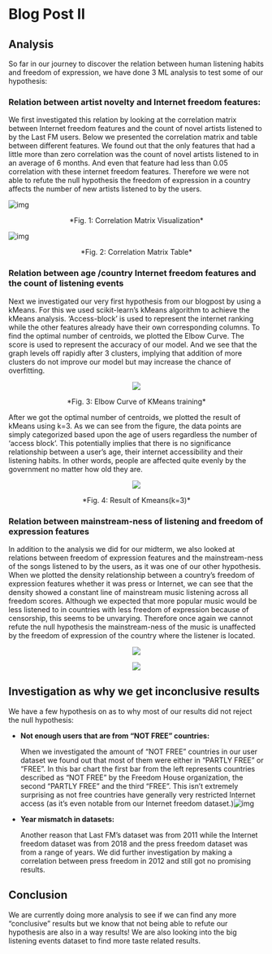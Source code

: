 # Blog Post II

## Analysis
So far in our journey to discover the relation between human listening habits and freedom of expression, we have done 3 ML analysis to test some of our hypothesis:

### **Relation between artist novelty and Internet freedom features:** 

We first investigated this relation by looking at the correlation matrix between Internet freedom features and the count of novel artists listened to by the Last FM users.  Below we presented the correlation matrix and table between different features. We found out that the only features that had a little more than zero correlation was the count of novel artists listened to in an average of 6 months. And even that feature had less than 0.05 correlation with these internet freedom features. Therefore we were not able to refute the null hypothesis the freedom of expression in a country affects the number of new artists listened to by the users.

![img](https://lh4.googleusercontent.com/7Zw2aIk1t1sGbRSyYyiuwPKx1sXVT-TgP2y1fhIbGr3ula3V9z4lri5dr-9uisbbPX0zzH-jyL-6hvxSEfu_QK7WChdoD5xU-2BMRptH8nh1hF_lAfxBl88u9QKrTz7OfKFWpUL7)

<center>*Fig. 1: Correlation Matrix Visualization*</center>

![img](https://lh6.googleusercontent.com/MmuLx5UCitbWDPCh1Z0otHTRFTtzGHNDu6kdn04AejEnVk-GeUmxstyqMwyysbZXa9f-Fipp-_EW9YbtDeJJhljxKv_5MSqsMtfYuWgiPeQRslWzjoucqXrxz_zo4oiQaL2G-GGT)

<center>*Fig. 2: Correlation Matrix Table*</center>

### **Relation between age /country Internet freedom features and the count of listening events**

Next we investigated our very first hypothesis from our blogpost by using a kMeans. For this we used scikit-learn’s kMeans algorithm to achieve the kMeans analysis. ‘Access-block’ is used to represent the internet ranking while the other features already have  their own corresponding columns. To find the optimal number of centroids, we plotted the Elbow Curve. The score is used to represent the accuracy of our model. And we see that the graph levels off rapidly after 3 clusters, implying that addition of more clusters do not improve our model but may increase the chance of overfitting.

<p align="center">
  <img src="https://lh6.googleusercontent.com/3KeqISU4YlScxNkA9DPnZeMLF4ssHH63RbFS-nLFiuw9DTHACTwABNDKJIX7clKmQMfYvK1TBQ4SJqbQnBBE_oMU2Df1FvMxas7pq_b7pPlrY8i6TOzhnWP448B6JcEbMrXxpFaO">
</p>

<center>*Fig. 3: Elbow Curve of KMeans training*</center>

After we got the optimal number of centroids, we plotted the result of kMeans using k=3. As we can see from the figure, the data points are simply categorized based upon the age of users regardless the number of ‘access block’. This potentially implies that there is no significance relationship between a user’s age, their internet accessibility and their listening habits. In other words, people are affected quite evenly by the government no matter how old they are. 

<p align="center">
  <img src="https://lh4.googleusercontent.com/cB4oPfckDIhfxgMJ2PogQ-M8lYnyydxYY9cl9Wsp4Y0oFLG6PNQvhykgl1rTiWpPWfsDnEAbUE6A7riN7z-HqAG8tWawAGX3xxDA14HrgCmPMRBxcfT-O9gH83vQ9KY0_lGflytn">
</p>

<center>*Fig. 4: Result of Kmeans(k=3)*</center>

### **Relation between mainstream-ness of listening and freedom of expression features**

In addition to the analysis we did for our midterm, we also looked at relations between freedom of expression features and the mainstream-ness of the songs listened to by the users, as it was one of our other hypothesis. When we plotted the density relationship between a country’s freedom of expression features whether it was press or Internet,  we can see that the density showed a constant line of mainstream music listening across all freedom scores. Although we expected that more popular music would be less listened to in countries with less freedom of expression because of censorship, this seems to be unvarying. Therefore once again we cannot refute the null hypothesis the mainstream-ness of the music is unaffected by the freedom of expression of the country where the listener is located.

<p align="center">
  <img src="https://lh6.googleusercontent.com/wCQZSaRqSaUBmLqKo9mxWBjO5jKSVgYf8bYl_-2tRbPVWII1KihYjxfS7gwp47JYQkC5lMelnHUfYC9xmjStLgUTQLJM2KWm7felC3K-Zka47lxJkqzdgkRDsAFk_BIg1a7EDriu">
</p>

<p align="center">
  <img src="https://lh6.googleusercontent.com/F8FDh6cv1fHK__tHiztbGn0MPUCC65JyWFQOIRGkSVODV1Wx4HFwP6NHLJ04NNp2B8dYZPKH_KLZpm4Xg5ssap9PZ28zkoud5pnNs9BONJJQWoUptNaCKK6HhDpMFcPgAC4-xIXg">
</p>

## Investigation as why we get inconclusive results

We have a few hypothesis on as to why most of our results did not reject the null hypothesis:

- **Not enough users that are from “NOT FREE” countries:**  

  When we investigated the amount of “NOT FREE” countries in our user dataset we found out that most of them were either in “PARTLY FREE” or “FREE”. In this bar chart the first bar from the left represents countries described as “NOT FREE” by the Freedom House organization, the second “PARTLY FREE” and the third “FREE”. This isn’t extremely surprising as not free countries have generally very restricted Internet access (as it’s even notable from our Internet freedom dataset.)![img](https://lh6.googleusercontent.com/c8sHJgqjA2ACI-mMFNIcAdhKme5hvQYW6m_KYHeVR9Hpk0u9ce2dkdj1NQdVaTadj8Q2KyLYcS9j5DMrKqzIPtcsXZt742v9upr_pooaMHBP60C71WI5qtF4TPTRKq8dkHrOB5hJ)

- **Year mismatch in datasets:**

  Another reason that Last FM’s dataset was from 2011 while the Internet freedom dataset was from 2018 and the press freedom dataset was from a range of years. We did further investigation by making a correlation between press freedom in 2012 and still got no promising results.

## Conclusion

We are currently doing more analysis to see if we can find any more “conclusive” results but we know that not being able to refute our hypothesis are also in a way results! We are also looking into the big listening events dataset to find more taste related results.